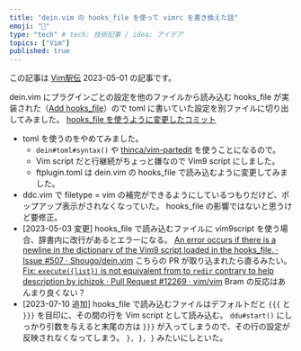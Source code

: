 ```yaml
---
title: "dein.vim の hooks_file を使って vimrc を書き換えた話"
emoji: "🕌"
type: "tech" # tech: 技術記事 / idea: アイデア
topics: ["Vim"]
published: true
---
```


この記事は [Vim駅伝](https://vim-jp.org/ekiden/) 2023-05-01 の記事です。

dein.vim にプラグインごとの設定を他のファイルから読み込む hooks_file が実装された（[Add hooks_file](https://github.com/Shougo/dein.vim/commit/f8091f4119f23611a10667cba3851aad149a6a2e)）ので toml に書いていた設定を別ファイルに切り出してみました。
[hooks_file を使うように変更したコミット](https://github.com/hokorobi/vimfiles_pub/commit/b781da42af6c4b6ac16eb2a7701a6bf712cff1be)

- toml を使うのをやめてみました。
  - `dein#toml#syntax()` や [thinca/vim-partedit](https://github.com/thinca/vim-partedit) を使うことになるので。
  - Vim script だと行継続がちょっと嫌なので Vim9 script にしました。
  - ftplugin.toml は dein.vim の hooks_file で読み込むように変更してみました。
- ddc.vim で filetype = vim の補完ができるようにしているつもりだけど、ポップアップ表示がされなくなっていた。
  hooks_file の影響ではないと思うけど要修正。
- [2023-05-03 変更]
  hooks_file で読み込むファイルに vim9script を使う場合、辞書内に改行があるとエラーになる。
  [An error occurs if there is a newline in the dictionary of the Vim9 script loaded in the hooks_file. · Issue #507 · Shougo/dein.vim](https://github.com/Shougo/dein.vim/issues/507)
  こちらの PR が取り込まれたら直るみたい。
  [Fix: `execute({list})` is not equivalent from to `redir` contrary to help description by ichizok · Pull Request #12269 · vim/vim](https://github.com/vim/vim/pull/12269)
  Bram の反応はあんまり良くない？
- [2023-07-10 追加]
  hooks_file で読み込むファイルはデフォルトだと `{{{` と `}}}` を目印に、その間の行を Vim script として読み込む。
  `ddu#start()` にしっかり引数を与えると末尾の方は `}}}` が入ってしまうので、その行の設定が反映されなくなってしまう。
  `}, }, }` みたいにしといた。

